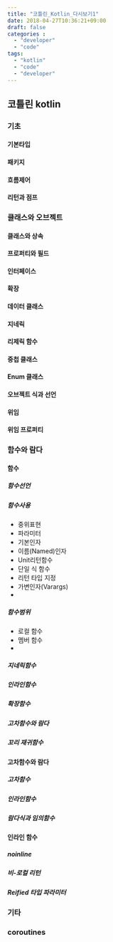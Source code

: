 ```yaml
---
title: "코틀린_Kotlin_다시보기1"
date: 2018-04-27T10:36:21+09:00
draft: false
categories :
  - "developer"
  - "code"
tags:
  - "kotlin"
  - "code"
  - "developer"
---
```


## 코틀린 kotlin
<!-- 
[코틀린 kotlin 레퍼런스 문서 번역](http://www.stechstar.com/user/zbxe/?module=file&act=procFileDownload&file_srl=38339&sid=f5b2400fd5ddf338fd210abcbb791882&module_srl=12136) by 최범균
![](http://www.stechstar.com/user/zbxe/files/attach/images/12136/337/038/697d7f4755080891e821d53fa7d15dc1.png) -->

### 기초
#### 기본타입
#### 패키지
#### 흐름제어
#### 리턴과 점프

### 클래스와 오브젝트
#### 클래스와 상속
#### 프로퍼티와 필드
#### 인터페이스
#### 확장
#### 데이터 클래스
#### 지네릭
#### 리제릭 함수
#### 중첩 클래스
#### Enum 클래스
#### 오브젝트 식과 선언
#### 위임
#### 위임 프로퍼티

### 함수와 람다
#### 함수
##### 함수선언
##### 함수사용
- 중위표현
- 파라미터
- 기본인자
- 이름(Named)인자
- Unit리턴함수
- 단일 식 함수
- 리턴 타입 지정
- 가변인자(Varargs)
- 
##### 함수범위
- 로컬 함수
- 멤버 함수
- 
##### 지네릭함수
##### 인라인함수
##### 확장함수
##### 고차함수와 람다
##### 꼬리 재귀함수

#### 고차함수와 람다
##### 고차함수
##### 인라인함수
##### 람다식과 임의함수

#### 인라인 함수
##### noinline
##### 비-로컬 리턴
##### Reified 타입 파라미터

### 기타
### coroutines
###